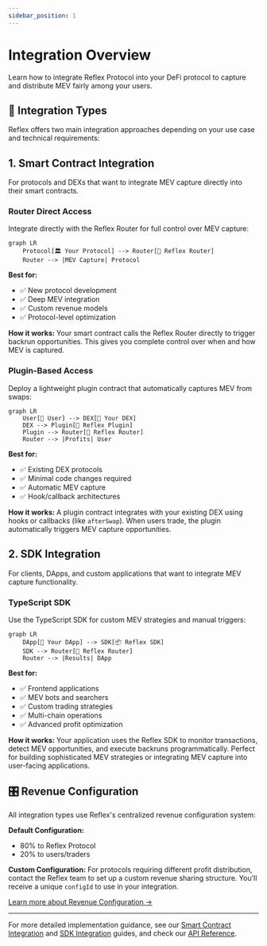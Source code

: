 ```yaml
---
sidebar_position: 1
---
```


# Integration Overview

Learn how to integrate Reflex Protocol into your DeFi protocol to capture and distribute MEV fairly among your users.

## 🎯 Integration Types

Reflex offers two main integration approaches depending on your use case and technical requirements:

## 1. Smart Contract Integration

For protocols and DEXs that want to integrate MEV capture directly into their smart contracts.

### Router Direct Access

Integrate directly with the Reflex Router for full control over MEV capture:

```mermaid
graph LR
    Protocol[🏛️ Your Protocol] --> Router[🎯 Reflex Router]
    Router --> |MEV Capture| Protocol
```

**Best for:**

- ✅ New protocol development
- ✅ Deep MEV integration
- ✅ Custom revenue models
- ✅ Protocol-level optimization

**How it works:**
Your smart contract calls the Reflex Router directly to trigger backrun opportunities. This gives you complete control over when and how MEV is captured.

### Plugin-Based Access

Deploy a lightweight plugin contract that automatically captures MEV from swaps:

```mermaid
graph LR
    User[👤 User] --> DEX[🏪 Your DEX]
    DEX --> Plugin[🔌 Reflex Plugin]
    Plugin --> Router[🎯 Reflex Router]
    Router --> |Profits| User
```

**Best for:**

- ✅ Existing DEX protocols
- ✅ Minimal code changes required
- ✅ Automatic MEV capture
- ✅ Hook/callback architectures

**How it works:**
A plugin contract integrates with your existing DEX using hooks or callbacks (like `afterSwap`). When users trade, the plugin automatically triggers MEV capture opportunities.

## 2. SDK Integration

For clients, DApps, and custom applications that want to integrate MEV capture functionality.

### TypeScript SDK

Use the TypeScript SDK for custom MEV strategies and manual triggers:

```mermaid
graph LR
    DApp[📱 Your DApp] --> SDK[📦 Reflex SDK]
    SDK --> Router[🎯 Reflex Router]
    Router --> |Results| DApp
```

**Best for:**

- ✅ Frontend applications
- ✅ MEV bots and searchers
- ✅ Custom trading strategies
- ✅ Multi-chain operations
- ✅ Advanced profit optimization

**How it works:**
Your application uses the Reflex SDK to monitor transactions, detect MEV opportunities, and execute backruns programmatically. Perfect for building sophisticated MEV strategies or integrating MEV capture into user-facing applications.

## 🎛️ Revenue Configuration

All integration types use Reflex's centralized revenue configuration system:

**Default Configuration:**
- 80% to Reflex Protocol
- 20% to users/traders

**Custom Configuration:**
For protocols requiring different profit distribution, contact the Reflex team to set up a custom revenue sharing structure. You'll receive a unique `configId` to use in your integration.

[Learn more about Revenue Configuration →](./revenue-configuration)

---

For more detailed implementation guidance, see our [Smart Contract Integration](./smart-contract) and [SDK Integration](./sdk-integration) guides, and check our [API Reference](../api/smart-contracts).

